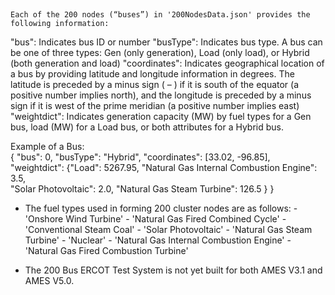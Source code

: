 ##
	Each of the 200 nodes (“buses”) in '200NodesData.json' provides the following information: 
"bus":  Indicates bus ID or number
"busType":  Indicates bus type.  A bus can be one of three types:  Gen (only generation), Load (only load), or Hybrid (both generation and load)
"coordinates":  Indicates geographical location of a bus by providing latitude and longitude information in degrees. The latitude is preceded by a minus sign ( – ) if it is south of the equator (a positive number implies north), and the longitude is preceded by a minus sign if it is west of the prime meridian (a positive number implies east) 
"weightdict":  Indicates generation capacity (MW) by fuel types for a Gen bus, load (MW) for a Load bus, or both attributes for a Hybrid bus.

Example of a Bus:  
{  "bus":  0,
"busType": "Hybrid",
"coordinates": [33.02, -96.85],
"weightdict": {"Load": 5267.95, "Natural Gas Internal Combustion Engine": 3.5,  
    "Solar Photovoltaic": 2.0, "Natural Gas Steam Turbine": 126.5 }
 }

- The fuel types used in forming 200 cluster nodes are as follows:
		-	 'Onshore Wind Turbine'
		-	'Natural Gas Fired Combined Cycle'
		-	 'Conventional Steam Coal'
		-	 'Solar Photovoltaic'
		-	 'Natural Gas Steam Turbine'
		-	 'Nuclear'
		-	 'Natural Gas Internal Combustion Engine'
		-	 'Natural Gas Fired Combustion Turbine'


- The 200 Bus ERCOT Test System is not yet built for both AMES V3.1 and AMES V5.0.
